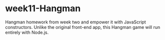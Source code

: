 # week11-Hangman

Hangman homework from week two and empower it with JavaScript constructors. Unlike the original front-end app, this Hangman game will run entirely with Node.js.

